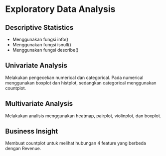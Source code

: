 # Exploratory Data Analysis
## Descriptive Statistics
* Menggunakan fungsi info()
* Menggunakan fungsi isnull()
* Menggunakan fungsi describe()
## Univariate Analysis
Melakukan pengecekan numerical dan categorical. Pada numerical menggunakan boxplot dan histplot, sedangkan categorical menggunakan countplot.
## Multivariate Analysis
Melakukan analisis menggunakan heatmap, pairplot, violinplot, dan boxplot.
## Business Insight
Membuat countplot untuk melihat hubungan 4 feature yang berbeda dengan Revenue.
